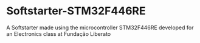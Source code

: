# Softstarter-STM32F446RE
A Softstarter made using the microcontroller STM32F446RE developed for an Electronics class at Fundação Liberato
